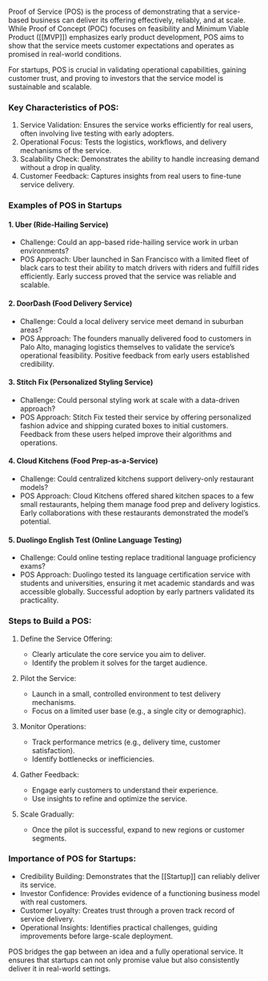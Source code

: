 Proof of Service (POS) is the process of demonstrating that a service-based business can deliver its offering effectively, reliably, and at scale. While Proof of Concept (POC) focuses on feasibility and Minimum Viable Product ([[MVP]]) emphasizes early product development, POS aims to show that the service meets customer expectations and operates as promised in real-world conditions.

For startups, POS is crucial in validating operational capabilities, gaining customer trust, and proving to investors that the service model is sustainable and scalable.
### Key Characteristics of POS:

1. Service Validation: Ensures the service works efficiently for real users, often involving live testing with early adopters.
2. Operational Focus: Tests the logistics, workflows, and delivery mechanisms of the service.
3. Scalability Check: Demonstrates the ability to handle increasing demand without a drop in quality.
4. Customer Feedback: Captures insights from real users to fine-tune service delivery.
### Examples of POS in Startups

#### 1. Uber (Ride-Hailing Service)

- Challenge: Could an app-based ride-hailing service work in urban environments?
- POS Approach: Uber launched in San Francisco with a limited fleet of black cars to test their ability to match drivers with riders and fulfill rides efficiently. Early success proved that the service was reliable and scalable.

#### 2. DoorDash (Food Delivery Service)

- Challenge: Could a local delivery service meet demand in suburban areas?
- POS Approach: The founders manually delivered food to customers in Palo Alto, managing logistics themselves to validate the service’s operational feasibility. Positive feedback from early users established credibility.

#### 3. Stitch Fix (Personalized Styling Service)

- Challenge: Could personal styling work at scale with a data-driven approach?
- POS Approach: Stitch Fix tested their service by offering personalized fashion advice and shipping curated boxes to initial customers. Feedback from these users helped improve their algorithms and operations.

#### 4. Cloud Kitchens (Food Prep-as-a-Service)

- Challenge: Could centralized kitchens support delivery-only restaurant models?
- POS Approach: Cloud Kitchens offered shared kitchen spaces to a few small restaurants, helping them manage food prep and delivery logistics. Early collaborations with these restaurants demonstrated the model’s potential.

#### 5. Duolingo English Test (Online Language Testing)

- Challenge: Could online testing replace traditional language proficiency exams?
- POS Approach: Duolingo tested its language certification service with students and universities, ensuring it met academic standards and was accessible globally. Successful adoption by early partners validated its practicality.
### Steps to Build a POS:

1. Define the Service Offering:
    
    - Clearly articulate the core service you aim to deliver.
    - Identify the problem it solves for the target audience.
2. Pilot the Service:
    
    - Launch in a small, controlled environment to test delivery mechanisms.
    - Focus on a limited user base (e.g., a single city or demographic).
3. Monitor Operations:
    
    - Track performance metrics (e.g., delivery time, customer satisfaction).
    - Identify bottlenecks or inefficiencies.
4. Gather Feedback:
    
    - Engage early customers to understand their experience.
    - Use insights to refine and optimize the service.
5. Scale Gradually:
    
    - Once the pilot is successful, expand to new regions or customer segments.
### Importance of POS for Startups:

- Credibility Building: Demonstrates that the [[Startup]] can reliably deliver its service.
- Investor Confidence: Provides evidence of a functioning business model with real customers.
- Customer Loyalty: Creates trust through a proven track record of service delivery.
- Operational Insights: Identifies practical challenges, guiding improvements before large-scale deployment.

POS bridges the gap between an idea and a fully operational service. It ensures that startups can not only promise value but also consistently deliver it in real-world settings.